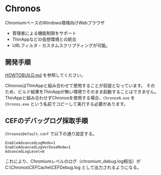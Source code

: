 Chronos
=======

ChromiumベースのWindows環境向けWebブラウザ

 * 管理者による機能制限をサポート
 * ThinAppなどの仮想環境との統合
 * URLフィルタ・カスタムスクリプティングが可能。

## 開発手順

[HOWTOBUILD.md](HOWTOBUILD.md) を参照してください。

ChronosはThinAppと組み合わせて使用することが前提となっています。
そのため、ビルド結果をThinAppが無い環境でそのまま起動することはできません。
ThinAppと組み合わせずChronosを使用する場合、`ChronosN.exe` を `Chronos.exe` という名前でコピーして実行する必要があります。

## CEFのデバッグログ採取手順

`ChroonosDefault.conf` で以下の通り設定する。

```
EnableAdvancedLogMode=1
EnableAdvancedLogVerboseMode=1
AdvancedLogLevel=0
```

これにより、Chromiumレベルのログ（chromium_debug.log相当）が C:\Chronos\CEFCache\CEFDebug.log として出力されるようになる。


